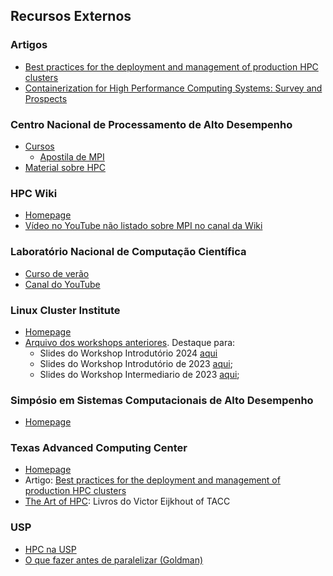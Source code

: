 
## Recursos Externos

### Artigos

* [Best practices for the deployment and management of production HPC clusters](https://dl.acm.org/doi/10.1145/2063348.2063360)
* [Containerization for High Performance Computing Systems: Survey and Prospects](https://ieeexplore.ieee.org/document/9985426)

### Centro Nacional de Processamento de Alto Desempenho

* [Cursos](https://www.cenapad.unicamp.br/treinamentos/ementas-e-inscricoes)
  * [Apostila de MPI](https://www.cenapad.unicamp.br/treinamentos/apostilas/apostila_MPI.pdf)
* [Material sobre HPC](http://www.cenapad-rj.lncc.br/tutoriais/materiais-hpc/)


### HPC Wiki

* [Homepage](https://hpc-wiki.info)
* [Vídeo no YouTube não listado sobre MPI no canal da Wiki](https://www.youtube.com/watch?v=giaIDk2vPxU)


### Laboratório Nacional de Computação Científica

* [Curso de verão](https://www.verao.lncc.br/user/)
* [Canal do YouTube](https://www.youtube.com/@lnccbr)

### Linux Cluster Institute

* [Homepage](https://linuxclustersinstitute.org/)
* [Arquivo dos workshops anteriores](https://linuxclustersinstitute.org/archive/workshops/). Destaque para:
  * Slides do Workshop Introdutório 2024 [aqui](https://linuxclustersinstitute.org/home/2024-lci-introductory-workshop/2024-lci-introductory-workshop-schedule/)
  * Slides do Workshop Introdutório de 2023 [aqui](https://linuxclustersinstitute.org/2023-lci-introductory-workshop/workshop-schedule/);
  * Slides do Workshop Intermediario de 2023 [aqui](https://linuxclustersinstitute.org/2023-lci-intermediate-workshop/2023-lci-intermediate-workshop-schedule/);


### Simpósio em Sistemas Computacionais de Alto Desempenho

* [Homepage](https://ce-acpad.github.io/sscad2024/)

### Texas Advanced Computing Center

* [Homepage](https://docs.tacc.utexas.edu/)
* Artigo: [Best practices for the deployment and management of production HPC clusters](https://github.com/ArthurHDRodrigues/caderno-HPC/blob/main/README.md#artigos)
* [The Art of HPC](https://theartofhpc.com/): Livros do Victor Eijkhout of TACC

### USP

* [HPC na USP](https://hpc.ime.usp.br)
* [O que fazer antes de paralelizar (Goldman)](https://books-sol.sbc.org.br/index.php/sbc/catalog/view/109/490/763-1)
